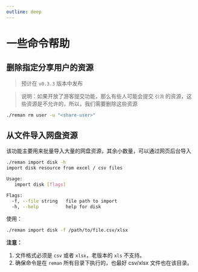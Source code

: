 ```yaml
---
outline: deep
---
```


# 一些命令帮助

## 删除指定分享用户的资源

> 预计在 `v0.3.3` 版本中发布

> 说明：如果开放了游客提交功能，那么有些人可能会提交 `引流` 的资源，这些资源是不允许的，所以，我们需要删除这些资源

```sh
./reman rm user -u "<share-user>"
```


## 从文件导入网盘资源

该功能主要用来批量导入大量的网盘资源，其余小数量，可以通过网页后台导入

```sh
./reman import disk -h
import disk resource from excel / csv files

Usage:
   import disk [flags]

Flags:
  -f, --file string   file path to import
  -h, --help          help for disk
```

使用：

```sh
./reman import disk -f /path/to/file.csv/xlsx
```

**注意：**

1. 文件格式必须是 `csv` 或者 `xlsx`，老版本的 `xls` 不支持。
2. 确保命令是在 `reman` 所有目录下执行的，也最好 csv/xlsx 文件也在该目录。
